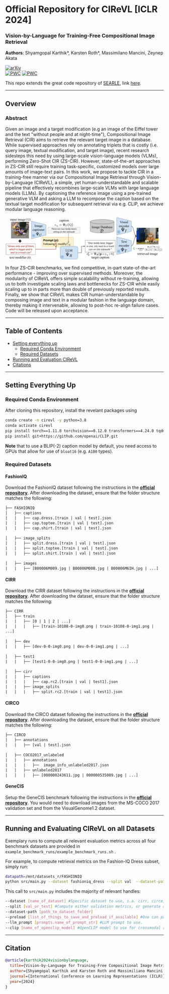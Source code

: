 # Official Repository for CIReVL [ICLR 2024]

### Vision-by-Language for Training-Free Compositional Image Retrieval

__Authors__: Shyamgopal Karthik*, Karsten Roth*, Massimilano Mancini, Zeynep Akata

[![arXiv](https://img.shields.io/badge/arXiv-Paper-<COLOR>.svg)](https://arxiv.org/abs/2310.09291)  	
[![PWC](https://img.shields.io/endpoint.svg?url=https://paperswithcode.com/badge/vision-by-language-for-training-free/zero-shot-composed-image-retrieval-zs-cir-on)](https://paperswithcode.com/sota/zero-shot-composed-image-retrieval-zs-cir-on?p=vision-by-language-for-training-free)
[![PWC](https://img.shields.io/endpoint.svg?url=https://paperswithcode.com/badge/vision-by-language-for-training-free/zero-shot-composed-image-retrieval-zs-cir-on-1)](https://paperswithcode.com/sota/zero-shot-composed-image-retrieval-zs-cir-on-1?p=vision-by-language-for-training-free)

This repo extends the great code repository of [SEARLE](https://arxiv.org/abs/2303.15247), link [here](https://github.com/miccunifi/SEARLE).

---

## Overview

### Abstract

Given an image and a target modification (e.g an image of the Eiffel tower and the text "without people and at night-time"), Compositional Image Retrieval (CIR) aims to retrieve the relevant target image in a database. While supervised approaches rely on annotating triplets that is costly (i.e. query image, textual modification, and target image), recent research sidesteps this need by using large-scale vision-language models (VLMs), performing Zero-Shot CIR (ZS-CIR). However, state-of-the-art approaches in ZS-CIR still require training task-specific, customized models over large amounts of image-text pairs. In this work, we propose to tackle CIR in a training-free manner via our Compositional Image Retrieval through Vision-by-Language (CIReVL), a simple, yet human-understandable and scalable pipeline that effectively recombines large-scale VLMs with large language models (LLMs). By captioning the reference image using a pre-trained generative VLM and asking a LLM to recompose the caption based on the textual target modification for subsequent retrieval via e.g. CLIP, we achieve modular language reasoning. 

![](assets/arch.png "Pipeline for Training-Free CIR using Vision-by-Language")

In four ZS-CIR benchmarks, we find competitive, in-part state-of-the-art performance - improving over supervised methods. Moreover, the modularity of CIReVL offers simple scalability without re-training, allowing us to both investigate scaling laws and bottlenecks for ZS-CIR while easily scaling up to in parts more than double of previously reported results. Finally, we show that CIReVL makes CIR human-understandable by composing image and text in a modular fashion in the language domain, thereby making it intervenable, allowing to post-hoc re-align failure cases. Code will be released upon acceptance.

---

## Table of Contents

- [Setting everything up](#setting-everything-up)
   - [Required Conda Environment](#required-conda-environment)
   - [Required Datasets](#required-datasets)
- [Running and Evaluation CIReVL](#running-and-evaluating-cirevl-on-all-datasets)
- [Citations](#citation)


---

## Setting Everything Up

### Required Conda Environment

After cloning this repository, install the revelant packages using

```sh
conda create -n cirevl -y python=3.8
conda activate cirevl
pip install torch==1.11.0 torchvision==0.12.0 transformers==4.24.0 tqdm termcolor pandas==1.4.2 openai==0.28.0 salesforce-lavis open_clip_torch
pip install git+https://github.com/openai/CLIP.git
```

__Note__ that to use a BLIP(-2) caption model by default, you need access to GPUs that allow for use of `bloat16` (e.g. `A100` types).

### Required Datasets

#### FashionIQ

Download the FashionIQ dataset following the instructions in
the [**official repository**](https://github.com/XiaoxiaoGuo/fashion-iq). 
After downloading the dataset, ensure that the folder structure matches the following:

```
├── FASHIONIQ
│   ├── captions
|   |   ├── cap.dress.[train | val | test].json
|   |   ├── cap.toptee.[train | val | test].json
|   |   ├── cap.shirt.[train | val | test].json

│   ├── image_splits
|   |   ├── split.dress.[train | val | test].json
|   |   ├── split.toptee.[train | val | test].json
|   |   ├── split.shirt.[train | val | test].json

│   ├── images
|   |   ├── [B00006M009.jpg | B00006M00B.jpg | B00006M6IH.jpg | ...]
```

#### CIRR

Download the CIRR dataset following the instructions in the [**official repository**](https://github.com/Cuberick-Orion/CIRR).
After downloading the dataset, ensure that the folder structure matches the following:

```
├── CIRR
│   ├── train
|   |   ├── [0 | 1 | 2 | ...]
|   |   |   ├── [train-10108-0-img0.png | train-10108-0-img1.png | ...]

│   ├── dev
|   |   ├── [dev-0-0-img0.png | dev-0-0-img1.png | ...]

│   ├── test1
|   |   ├── [test1-0-0-img0.png | test1-0-0-img1.png | ...]

│   ├── cirr
|   |   ├── captions
|   |   |   ├── cap.rc2.[train | val | test1].json
|   |   ├── image_splits
|   |   |   ├── split.rc2.[train | val | test1].json
```

#### CIRCO

Download the CIRCO dataset following the instructions in the [**official repository**](https://github.com/miccunifi/CIRCO).
After downloading the dataset, ensure that the folder structure matches the following:

```
├── CIRCO
│   ├── annotations
|   |   ├── [val | test].json

│   ├── COCO2017_unlabeled
|   |   ├── annotations
|   |   |   ├──  image_info_unlabeled2017.json
|   |   ├── unlabeled2017
|   |   |   ├── [000000243611.jpg | 000000535009.jpg | ...]
```


#### GeneCIS
Setup the GeneCIS benchmark following the instructions in the [**official repository**](https://github.com/facebookresearch/genecis). You would need to download images from the MS-COCO 2017 validation set and from the VisualGenome1.2 dataset. 



---

## Running and Evaluating CIReVL on all Datasets

Exemplary runs to compute all relevant evaluation metrics across all four benchmark datasets are provided in `example_benchmark_runs/example_benchmark_runs.sh` .

For example, to compute retrieval metrics on the Fashion-IQ Dress subset, simply run:

```sh
datapath=/mnt/datasets_r/FASHIONIQ
python src/main.py --dataset fashioniq_dress --split val  --dataset-path $datapath --preload img_features captions mods --llm_prompt prompts.structural_modifier_prompt_fashion --clip ViT-B-32
```

This call to `src/main.py` includes the majority of relevant handles:

```sh
--dataset [name_of_dataset] #Specific dataset to use, s.a. cirr, circo, fashioniq_dress, fashioniq_shirt (...)
--split [val_or_test] #Compute either validation metrics, or generate a test submission file where needed (cirr, circo).
--dataset-path [path_to_dataset_folder]
--preload [list_of_things_to_save_and_preload_if_available] #One can pass img_features, captions and mods (modified captions). Depending on which is passed, the correspondingly generated img_features, BLIP-captions and LLM-modified captions will be stored. If the script is called again using the same parameters, the saved data is loaded instead - which is much quicker. This is particularly useful when switching different models (such as the llm for different modified captions, or the retrieval model via img_features).
--llm_prompt [prompts.name_of_prompt_str] #LLM prompt to use.
--clip [name_of_openclip_model] #OpenCLIP model to use for crossmodal retrieval.
```

---

## Citation

```bibtex
@article{karthik2024visionbylanguage,
  title={Vision-by-Language for Training-Free Compositional Image Retrieval},
  author={Shyamgopal Karthik and Karsten Roth and Massimiliano Mancini and Zeynep Akata},
  journal={International Conference on Learning Representations (ICLR)},
  year={2024}
}

```


